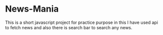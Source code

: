 # News-Mania
This is a short javascript project for practice purpose in this I have used api to fetch news and also there is search bar to search any news.
